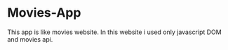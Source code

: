 # Movies-App
This app is like movies website. In this website i used only javascript DOM and movies api.

